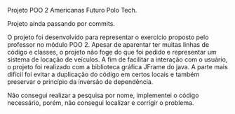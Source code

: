 Projeto POO 2 Americanas Futuro Polo Tech.

Projeto ainda passando por commits.

O projeto foi desenvolvido para representar o exercício proposto pelo professor no módulo POO 2. Apesar de aparentar ter muitas linhas de código e classes, o projeto não foge do que foi pedido e representar um sistema de locação de veículos. A fim de facilitar a interação com o usuário, o projeto foi realizado com a biblioteca gráfica JFrame do java. A parte mais difícil foi evitar a duplicação do código em certos locais e também preservar o princípio da inversão de dependência.

Não consegui realizar a pesquisa por nome, implementei o código necessário, porém, não consegui localizar e corrigir o problema.